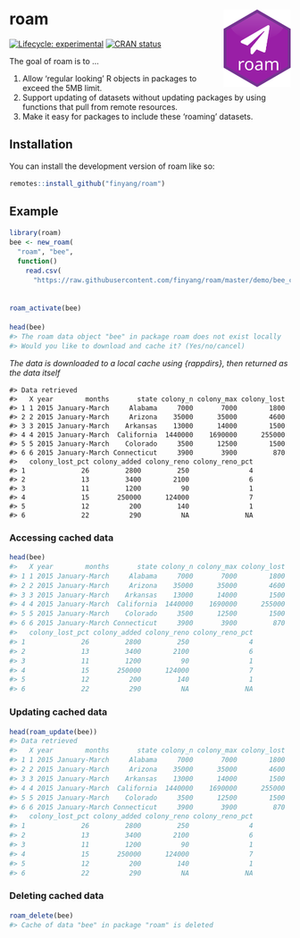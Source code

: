 
<!-- README.md is generated from README.Rmd. Please edit that file -->

# roam <img src="man/figures/logo.svg" align="right" height="139" />

<!-- badges: start -->

[![Lifecycle:
experimental](https://img.shields.io/badge/lifecycle-experimental-orange.svg)](https://lifecycle.r-lib.org/articles/stages.html#experimental)
[![CRAN
status](https://www.r-pkg.org/badges/version/roam)](https://CRAN.R-project.org/package=roam)
<!-- badges: end -->

The goal of roam is to …

1.  Allow ‘regular looking’ R objects in packages to exceed the 5MB
    limit.
2.  Support updating of datasets without updating packages by using
    functions that pull from remote resources.
3.  Make it easy for packages to include these ‘roaming’ datasets.

## Installation

You can install the development version of roam like so:

``` r
remotes::install_github("finyang/roam")
```

## Example

``` r
library(roam)
bee <- new_roam(
  "roam", "bee", 
  function() 
    read.csv(
      "https://raw.githubusercontent.com/finyang/roam/master/demo/bee_colonies.csv"))


roam_activate(bee)

head(bee)
#> The roam data object "bee" in package roam does not exist locally
#> Would you like to download and cache it? (Yes/no/cancel) 
```

*The data is downloaded to a local cache using {rappdirs}, then returned
as the data itself*

    #> Data retrieved
    #>   X year        months       state colony_n colony_max colony_lost
    #> 1 1 2015 January-March     Alabama     7000       7000        1800
    #> 2 2 2015 January-March     Arizona    35000      35000        4600
    #> 3 3 2015 January-March    Arkansas    13000      14000        1500
    #> 4 4 2015 January-March  California  1440000    1690000      255000
    #> 5 5 2015 January-March    Colorado     3500      12500        1500
    #> 6 6 2015 January-March Connecticut     3900       3900         870
    #>   colony_lost_pct colony_added colony_reno colony_reno_pct
    #> 1              26         2800         250               4
    #> 2              13         3400        2100               6
    #> 3              11         1200          90               1
    #> 4              15       250000      124000               7
    #> 5              12          200         140               1
    #> 6              22          290          NA              NA

### Accessing cached data

``` r
head(bee)
#>   X year        months       state colony_n colony_max colony_lost
#> 1 1 2015 January-March     Alabama     7000       7000        1800
#> 2 2 2015 January-March     Arizona    35000      35000        4600
#> 3 3 2015 January-March    Arkansas    13000      14000        1500
#> 4 4 2015 January-March  California  1440000    1690000      255000
#> 5 5 2015 January-March    Colorado     3500      12500        1500
#> 6 6 2015 January-March Connecticut     3900       3900         870
#>   colony_lost_pct colony_added colony_reno colony_reno_pct
#> 1              26         2800         250               4
#> 2              13         3400        2100               6
#> 3              11         1200          90               1
#> 4              15       250000      124000               7
#> 5              12          200         140               1
#> 6              22          290          NA              NA
```

### Updating cached data

``` r
head(roam_update(bee))
#> Data retrieved
#>   X year        months       state colony_n colony_max colony_lost
#> 1 1 2015 January-March     Alabama     7000       7000        1800
#> 2 2 2015 January-March     Arizona    35000      35000        4600
#> 3 3 2015 January-March    Arkansas    13000      14000        1500
#> 4 4 2015 January-March  California  1440000    1690000      255000
#> 5 5 2015 January-March    Colorado     3500      12500        1500
#> 6 6 2015 January-March Connecticut     3900       3900         870
#>   colony_lost_pct colony_added colony_reno colony_reno_pct
#> 1              26         2800         250               4
#> 2              13         3400        2100               6
#> 3              11         1200          90               1
#> 4              15       250000      124000               7
#> 5              12          200         140               1
#> 6              22          290          NA              NA
```

### Deleting cached data

``` r
roam_delete(bee)
#> Cache of data "bee" in package "roam" is deleted
```
